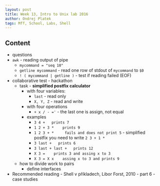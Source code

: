 ```yaml
---
layout: post
title: Week 13, Intro to Unix lab 2016
author: Ondrej Platek
tags: Mff, School, Labs, Shell
---
```


## Content
- questions
- `awk` - reading output of pipe
    - `mycommand = "seq 10"`
    - `getline mycommand`  - read one row of stdout of `mycommand` to `$0`
    -  `! ( mycommand | getline )` - test if reading failed (EOF)
- collaborative test - hackathon
    - task - **simplified postfix calculator**
        - with four variables:
            - `last` - read only
            -  `X, Y, Z` - read and write
        - with four operations
            - `+ x / - ='` - the last one is assign, not equal
        - examples
            - `3 4 +   prints 7`
            - `1 2 + 3 *    prints 9`
            - `1 2 3 + *     fails and does not print 5` - simplified postfix you need to write `2 3 + 1 *`
            - `3 last +   prints 6`
            - `3 last + last +   prints 12`
            - `X 3 =    prints 3 and assing x to 3`
            - `X 3 = X x    assing x to 3 and prints 9`
    - how to divide work to pairs
        - define interfaces
- Recommended reading - Shell v příkladech, Libor Forst, 2010 - part 6 - case studies 
